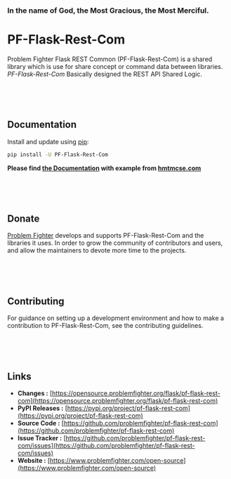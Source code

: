### In the name of God, the Most Gracious, the Most Merciful.

# PF-Flask-Rest-Com

Problem Fighter Flask REST Common (PF-Flask-Rest-Com) is a shared library which is use for share concept or command data
between libraries. *PF-Flask-Rest-Com* Basically designed the REST API Shared Logic.


<br/><br/><br/>
## Documentation
Install and update using [pip](https://pip.pypa.io/en/stable/getting-started/):
```bash
pip install -U PF-Flask-Rest-Com
```

**Please find [the Documentation](https://www.hmtmcse.com/pf/pf-flask-rest-com/bismillah) with example from [hmtmcse.com](https://www.hmtmcse.com/pf/pf-flask-rest-com/bismillah)**


<br/><br/><br/>

## Donate
[Problem Fighter](https://www.problemfighter.com/) develops and supports PF-Flask-Rest-Com and the libraries it uses. In order to grow
the community of contributors and users, and allow the maintainers to devote more time to the projects.


<br/><br/><br/>

## Contributing
For guidance on setting up a development environment and how to make a contribution to PF-Flask-Rest-Com, see the contributing guidelines.



<br/><br/><br/>
## Links
* **Changes :** [https://opensource.problemfighter.org/flask/pf-flask-rest-com](https://opensource.problemfighter.org/flask/pf-flask-rest-com)
* **PyPI Releases :** [https://pypi.org/project/pf-flask-rest-com](https://pypi.org/project/pf-flask-rest-com)
* **Source Code :** [https://github.com/problemfighter/pf-flask-rest-com](https://github.com/problemfighter/pf-flask-rest-com)
* **Issue Tracker :** [https://github.com/problemfighter/pf-flask-rest-com/issues](https://github.com/problemfighter/pf-flask-rest-com/issues)
* **Website :** [https://www.problemfighter.com/open-source](https://www.problemfighter.com/open-source)

